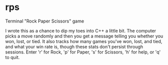 # rps
Terminal "Rock Paper Scissors" game

I wrote this as a chance to dip my toes into C++ a little bit. The computer picks a move randomly and then you get a message telling you whether you won, lost, or tied. It also tracks how many games you've won, lost, and tied, and what your win rate is, though these stats don't persist through sessions. Enter 'r' for Rock, 'p' for Paper, 's' for Scissors, 'h' for help, or 'q' to quit.
